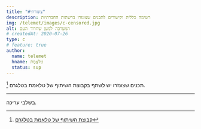 ```yaml
---
title: "#צונזרתי"
description: רשימה כללית וקישורים לתכנים שצונזרו ברשתות החברתיות
img: /telemet/images/c-censored.jpg
alt: המערכה למען שחרור העם
# createdAt: 2020-07-26
type: c
# feature: true
author:
  name: telemet
  hname: טלאֱמֶת
  status: sup
---
```


תכנים שצונזרו יש לשתף בקבוצת השיתוף של טלאמת בטלגרם [^1].

---
בשלבי עריכה.

[^1]: [קבוצת השיתוף של טלאמת בטלגרם](https://t.me/joinchat/LTM2FxYGky9tZCmZaZXowQ)

<!-- מצטערים, אבל כן, אין דרך אחרת לומר זאת מבלי לסטות מהאמת או להתייפייף. כשפייסבוק ופלטפורמות ״חברתיות״ אחרות מצנזרות ומפעילות עליכם מנגנוני [שליטה מחשבתית](/tal.amitay/social-mind-control),ובכל זאת אתם ממשיכים לשתף ולהשתמש בפלטפורמה, אז כן, אתם תורמים וגם הופכים להיות חלק מהבעיה. -->

<!-- ## מטרות המערכה -->

<!-- 1. לעזור לקבוצות ואנשים להבין את [הבעיה האמיתית](/tal.amitay/social-mind-control) בכל ״הרשתות החברתיות״ . -->
<!-- 2. לחשוף את אלו שממשיכים להאכיל את ״החיה״ ומהווים חלק מהבעיה. -->
<!-- 1. יצירה והגדרה של [כללי משחק חדשים](#כללי-משחק-חדשים) המאפשרים לכולנו להמשיך לשתף ״ברשתות החברתיות״ ממקום של אחריות ומוסריות. -->
<!-- 3. ללמד איך אפשר לפרסם ולשתף באופן עצמאי, לא תלוי ובלי צנזורה ע״י יצירת דפי מידע משלכם כאתרים פרטיים או כמידע מבוזר בממשק טלאמת. -->

<!-- ## פעילות מעשית -->

<!-- 1. הרשמה למערכה עם [קוד ההזמנה](/join?id=051F0EABF1&type=c) של המערכה (מקושר גם בתחתית הדף). -->
<!-- 2. המשך קריאה של דף זה ואימוץ של [כללי המשחק החדשים](#כללי-משחק-חדשים). -->
<!-- 3. נתינת יד בהסברה והפצה של תכנים העוסקים בנושא זה ע״י יצירת תכנים משלכם. -->
<!-- 4. שיתוף והפצה של [דף המערכה המרכזי](/telemet/ffb) (דף זה). -->
<!-- 5. שיתוף והפצה של [מאמר ההסברה](/tal.amitay/social-mind-control) המגדיר את הבעיה. -->
<!-- 6. שימוש והפצה של [כלי העזר](#כלי-עזר-למערכה) הויז׳אולים של המערכה. -->


<!-- ## חלק מהפתרון -->

<!-- עיקר הפעילות של תומכי המערכה היא לעזור לרבים אחרים להשתחרר [מלולאות-הדופמין והשליטה המחשבתית](/tal.amitay/social-mind-control) בפייסבוק. לכן, אנו מציבים **כללי-משחק חדשים** המאפשרים לנו להמשיך לשתף ״ברשתות החברתיות״ ממקום של אחריות ומוסריות למען הסברה והעלאת המודעות לבעיה בקרב החברה בישראל: -->

<!-- > אנו קוראים לכולם לאמץ את כללי המשחק החדשים, להפסיק להיות חלק מהבעיה ולהתחיל להיות חלק מהפתרון. -->



<!-- > כשיותר מאתנו נהיה יותר משוחררים מהשליטה המחשבתית בפייסבוק יהיה יותר קל, פשוט ואפקטיבי ליידע ולהניע את הציבור לכיוון ודרך שמתיישרת עם האמת. -->

<!-- ## כלי עזר למערכה -->

<!-- כלי העזר המצורפים פה נועדו לתמוך בחברי המערכה בהסברה והפצה של נושא חשוב זה, ע״י הורדת הקבצים ושיתוף עצמאי בקבוצות ובפלטפורמות המיועדות להפצה. -->

<!-- ### קישור לדף המערכה -->

<!-- [https://telemet.org/telemet/ffb](https://telemet.org/telemet/ffb) -->

<!-- ### כיתוב -->

<!-- > כל מי שממשיך את פעילותו בפייסבוק בדרך בה הוא תוכנת להשתמש ממשיך להיות חלק מהבעיה.   -->
<!-- #פאק_פייסבוק   -->
<!-- #ffb -->


<!-- ### תמונות -->
<!-- - פוסטר ראשי (לשיתוף כפוסט) -->

<!-- <p> -->
  <!-- <poster src="/telemet/images/telemet-ffb-asset.jpg" alt="פאק_פייסבוק"></poster> -->
<!-- </p> -->

<!-- - פוסטר משני (לשיתוף כתמונת רקע) -->

<!-- <p>
  <poster src="/telemet/images/telemet-ffb-asset2.jpg" alt="פאק_פייסבוק"></poster>
</p>

- למגדילי ראש: תמונת פרופיל (אפשרות 1)

<p>
  <poster src="/telemet/images/telemet-ffb-asset3.jpg" alt="פאק_פייסבוק"></poster>
</p>

- למגדילי ראש: תמונת פרופיל (אפשרות 2)

<p>
  <poster src="/telemet/images/telemet-ffb-asset4.jpg" alt="פאק_פייסבוק"></poster>
</p>

- למגדילי ראש: מסגרת פרופיל (אפשרות 3)

<p>
  <poster src="/telemet/images/telemet-ffb-asset5.jpg" alt="פאק_פייסבוק"></poster>
</p> -->
<!-- > כי חברים אמיתיים לא נותנים לחברים להמשיך לשתף ברשתות שמצנזרות. -->
